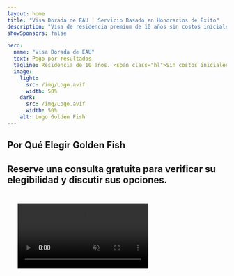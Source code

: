 ```yaml
---
layout: home
title: "Visa Dorada de EAU | Servicio Basado en Honorarios de Éxito"
description: "Visa de residencia premium de 10 años sin costos iniciales - pague solo después de la aprobación. Gestión completa de solicitudes con 98% de tasa de éxito. Servicio de renovación gratuito, solo tasas gubernamentales."
showSponsors: false

hero:
  name: "Visa Dorada de EAU"
  text: Pago por resultados
  tagline: Residencia de 10 años. <span class="hl">Sin costos iniciales</span> - pague solo después de la aprobación. 98% de tasa de éxito.
  image:
    light:
      src: /img/Logo.avif
      width: 50%
    dark:
      src: /img/Logo.avif
      width: 50%
    alt: Logo Golden Fish
---
```


<FeatureCards :features="[
  {
    title: 'Beneficios de la Visa Dorada de EAU',
    items: [
      'Validez de 10 años con opción de renovación al mantener las condiciones de calificación',
      '**No es necesario ingresar a EAU cada 6 meses**',
      'Se permite 100% de propiedad empresarial',
      'Patrocinio de familiares y personal doméstico ilimitado',
      'Patrocinio de hijos hasta los 25 años',
      'Patrocinio de padres incluido',
      'No se requiere patrocinador ni empleador'
    ],
    linkText: 'Learn more',
    link: '../../company-registration/golden-visa#key-benefits-of-the-uae-golden-visa',
    icon: {
      light: '/img/iStock-1785818081.avif',
      dark: '/img/iStock-1203821481.avif',
      alt: 'Servicios de Visa',
      width: '100%'
    }
  },
  {
    title: 'Cómo Obtener la Visa Dorada de EAU',
    items: [
      'Inversión de 2M AED en propiedades de EAU',
      'Depósito de 2M AED en fondos de inversión de EAU',
      'Negocio con capital de 2M AED',
      'Contribución anual de 250K AED a FTA',
      'Profesionales Calificados',
      'Talentos Excepcionales'
    ],
    linkText: 'Learn more',
    link: '../../company-registration/golden-visa#uae-golden-visa-eligibility-and-requirements',
    icon: {
      light: '/img/iStock-1333000394.avif',
      dark: '/img/iStock-584576538.avif',
      alt: 'Servicios de Visa',
      width: '10%'
    }
  },
  {
    title: 'Proceso de Visa Dorada',
    bullet: '✓',
    items: [
      'Evaluación inicial de elegibilidad',
      'Preparación y verificación de documentos',
      'Examen médico y biometría',
      'Presentación y procesamiento de solicitud',
      'Emisión de Emirates ID y visa',
      'Patrocinio de visa familiar (opcional)'
    ],
    linkText: 'Learn more',
    link: '../../company-registration/golden-visa#uae-golden-visa-application-process',
    icon: {
      light: '/img/ILONMASKID.webp',
      dark: '/img/ILONMASKID.webp',
      alt: 'Servicios de Visa',
      width: '100%'
    }
  }
]" />

## Por Qué Elegir Golden Fish

<BenefitsList :features="[
  {
    icon: '💰',
    title: 'Tarifas Basadas en el Éxito',
    text: '**Sin pago hasta que su Golden Visa sea aprobada.** Transparencia total sin costos ocultos.'
  },
  {
    icon: '📈',
    title: 'Tasa de Éxito Comprobada',
    text: '98% de tasa de aprobación con cientos de Golden Visas emitidas a través de nuestro procesamiento premium.'
  },
  {
    icon: '📋',
    title: 'Gestión Completa',
    text: 'Manejo integral desde la documentación hasta la emisión de la visa, cuidando todos los detalles.'
  },
  {
    icon: '👨‍💼',
    title: 'Experiencia Local en UAE',
    text: 'Especialistas dedicados en Dubái proporcionan orientación experta en cada paso del proceso.'
  },
  {
    icon: '🔍',
    title: 'Procesamiento Premium',
    text: 'Comunicación directa con las autoridades y canales preferentes para aprobaciones más rápidas.'
  },
  {
    icon: '🔄',
    title: 'Soporte de Renovación',
    text: 'Asistencia gratuita para la renovación de visa con **cero tarifas de agencia** - solo cargos gubernamentales.'
  }
]" />

## Reserve una consulta gratuita para verificar su elegibilidad y discutir sus opciones.

<video  autoplay muted playsinline style="padding: 24px" >
  <source src="/img/iStock-2185912341.mp4" type="video/mp4">
</video>

<ContactFormModalNav buttonText="Obtener una consulta gratuita" formStyle="display: block; margin: 1rem auto;"/>

<!-- <ImageGrid :images="[
  { src: '/img/ILONMASKID.webp', href: './immigration.md', alt: 'Inmigración a EAU' },
  { src: '/img/ILONMASKID.webp', href: './immigration.md', alt: 'Inmigración a EAU' },
]"/> -->